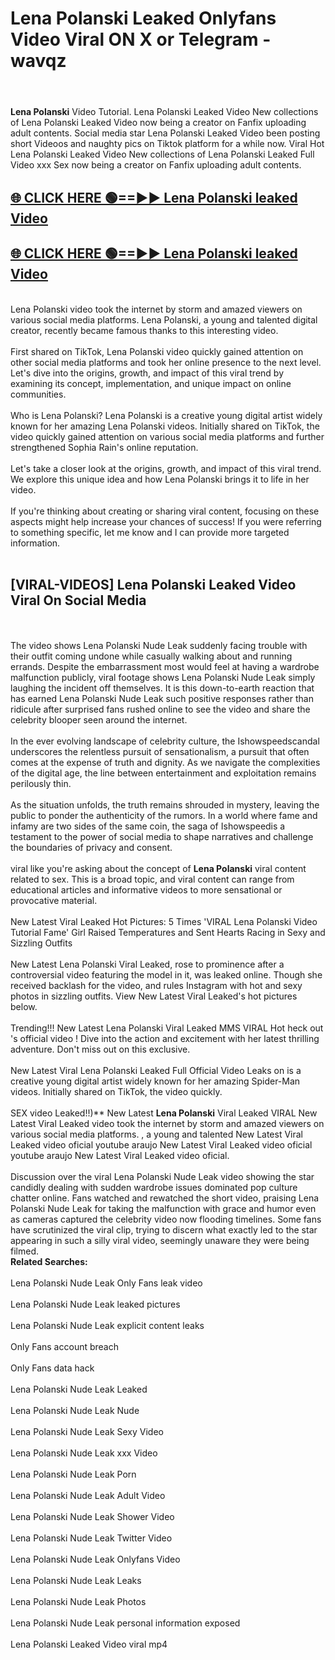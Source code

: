 <h1> Lena Polanski Leaked Onlyfans Video Viral ON X or Telegram - wavqz </h1>

# 
<br>
<strong>Lena Polanski</strong> Video Tutorial. Lena Polanski Leaked Video New collections of  Lena Polanski Leaked Video now being a creator on Fanfix uploading adult contents. Social media star Lena Polanski Leaked Video been posting short Videoos and naughty pics on Tiktok platform for a while now. Viral Hot Lena Polanski Leaked Video New collections of Lena Polanski Leaked Full Video xxx Sex now being a creator on Fanfix uploading adult contents.
<br>

## [🌐 CLICK HERE 🟢==►► Lena Polanski leaked Video ](https://onlyclips.site?title=Lena_Polanski&ref=git)


## [🌐 CLICK HERE 🟢==►► Lena Polanski leaked Video ](https://onlyclips.site?title=Lena_Polanski&ref=git)

<br>
Lena Polanski video took the internet by storm and amazed viewers on various social media platforms. Lena Polanski, a young and talented digital creator, recently became famous thanks to this interesting video.
<br><br>
First shared on TikTok, Lena Polanski video quickly gained attention on other social media platforms and took her online presence to the next level. Let's dive into the origins, growth, and impact of this viral trend by examining its concept, implementation, and unique impact on online communities.
<br><br>
Who is Lena Polanski? Lena Polanski is a creative young digital artist widely known for her amazing Lena Polanski videos. Initially shared on TikTok, the video quickly gained attention on various social media platforms and further strengthened Sophia Rain's online reputation.
<br><br>
Let's take a closer look at the origins, growth, and impact of this viral trend. We explore this unique idea and how Lena Polanski brings it to life in her video.
<br><br>
If you're thinking about creating or sharing viral content, focusing on these aspects might help increase your chances of success! If you were referring to something specific, let me know and I can provide more targeted information.
<br><br>
<h2>[VIRAL-VIDEOS] Lena Polanski Leaked Video Viral On Social Media</h2>
<br><br>
The video shows Lena Polanski Nude Leak suddenly facing trouble with their outfit coming undone while casually walking about and running errands. Despite the embarrassment most would feel at having a wardrobe malfunction publicly, viral footage shows Lena Polanski Nude Leak simply laughing the incident off themselves. It is this down-to-earth reaction that has earned Lena Polanski Nude Leak such positive responses rather than ridicule after surprised fans rushed online to see the video and share the celebrity blooper seen around the internet.
<br><br>
In the ever evolving landscape of celebrity culture, the Ishowspeedscandal underscores the relentless pursuit of sensationalism, a pursuit that often comes at the expense of truth and dignity. As we navigate the complexities of the digital age, the line between entertainment and exploitation remains perilously thin.
<br><br>
As the situation unfolds, the truth remains shrouded in mystery, leaving the public to ponder the authenticity of the rumors. In a world where fame and infamy are two sides of the same coin, the saga of Ishowspeedis a testament to the power of social media to shape narratives and challenge the boundaries of privacy and consent.
<br><br>
viral like you're asking about the concept of <strong>Lena Polanski</strong> viral content related to sex. This is a broad topic, and viral content can range from educational articles and informative videos to more sensational or provocative material.
<br><br>
New Latest Viral Leaked Hot Pictures: 5 Times 'VIRAL Lena Polanski Video Tutorial Fame' Girl Raised Temperatures and Sent Hearts Racing in Sexy and Sizzling Outfits
<br><br>
New Latest Lena Polanski Viral Leaked, rose to prominence after a controversial video featuring the model in it, was leaked online. Though she received backlash for the video, and rules Instagram with hot and sexy photos in sizzling outfits. View New Latest Viral Leaked's hot pictures below.
<br><br>
Trending!!! New Latest Lena Polanski Viral Leaked MMS VIRAL Hot heck out 's official video ! Dive into the action and excitement with her latest thrilling adventure. Don't miss out on this exclusive.
<br><br>
New Latest Viral Lena Polanski Leaked Full Official Video Leaks on  is a creative young digital artist widely known for her amazing Spider-Man videos. Initially shared on TikTok, the video quickly.
<br><br>
SEX video Leaked!!)** New Latest <strong>Lena Polanski</strong> Viral Leaked VIRAL New Latest Viral Leaked video took the internet by storm and amazed viewers on various social media platforms. , a young and talented New Latest Viral Leaked video oficial youtube araujo New Latest Viral Leaked video oficial youtube araujo New Latest Viral Leaked video oficial.
<br><br>
Discussion over the viral Lena Polanski Nude Leak video showing the star candidly dealing with sudden wardrobe issues dominated pop culture chatter online. Fans watched and rewatched the short video, praising Lena Polanski Nude Leak for taking the malfunction with grace and humor even as cameras captured the celebrity video now flooding timelines. Some fans have scrutinized the viral clip, trying to discern what exactly led to the star appearing in such a silly viral video, seemingly unaware they were being filmed.
<br>
<strong>Related Searches:</strong>
<br><br>
Lena Polanski Nude Leak Only Fans leak video
<br><br>
Lena Polanski Nude Leak leaked pictures
<br><br>
Lena Polanski Nude Leak explicit content leaks
<br><br>
Only Fans account breach
<br><br>
Only Fans data hack
<br><br>
Lena Polanski Nude Leak Leaked
<br><br>
Lena Polanski Nude Leak Nude
<br><br>
Lena Polanski Nude Leak Sexy Video
<br><br>
Lena Polanski Nude Leak xxx Video
<br><br>
Lena Polanski Nude Leak Porn
<br><br>
Lena Polanski Nude Leak Adult Video
<br><br>
Lena Polanski Nude Leak Shower Video
<br><br>
Lena Polanski Nude Leak Twitter Video
<br><br>
Lena Polanski Nude Leak Onlyfans Video
<br><br>
Lena Polanski Nude Leak Leaks
<br><br>
Lena Polanski Nude Leak Photos
<br><br>
Lena Polanski Nude Leak personal information exposed
<br><br>
Lena Polanski Leaked Video viral mp4